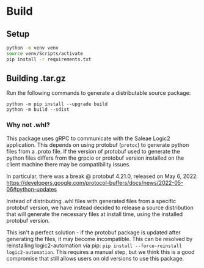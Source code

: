 # Build

## Setup

```bash
python -m venv venv
source venv/Scripts/activate
pip install -r requirements.txt
```

## Building .tar.gz

Run the following commands to generate a distributable source package:

```
python -m pip install --upgrade build
python -m build --sdist
```

### Why not .whl?

This package uses gRPC to communicate with the Saleae Logic2 application. This depends on using protobuf (`protoc`) to generate python files from a .proto file. If the version of protobuf used to generate the python files differs from the grpcio or protobuf version installed on the client machine there may be compatibility issues.

In particular, there was a break @ protobuf 4.21.0, released on May 6, 2022: https://developers.google.com/protocol-buffers/docs/news/2022-05-06#python-updates

Instead of distributing .whl files with generated files from a specific protobuf version, we have instead decided to release a source distribution that will generate the necessary files at install time, using the installed protobuf version.

This isn't a perfect solution - if the protobuf package is updated after generating the files, it may become incompatible. This can be resolved by reinstalling logic2-automation via pip: `pip install --force-reinstall logic2-automation`. This requires a manual step, but we think this is a good compromise that still allows users on old versions to use this package.

